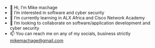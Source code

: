 - 👋 Hi, I’m Mike machage
- 👀 I’m interested in software and cyber security
- 🌱 I’m currently learning in ALX Africa and Cisco Network Academy
- 💞️ I’m looking to collaborate on software/application development and cyber security
- 📫 You can reach me on any of my socials, business strictly mikemachage@gmail.com

<!---
9603nix/9603nix is a ✨ special ✨ repository because its `README.md` (this file) appears on your GitHub profile.
You can click the Preview link to take a look at your changes.
--->
